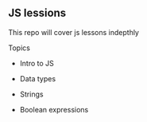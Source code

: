 ## JS lessions

This repo will cover js lessons indepthly

Topics

-   Intro to JS

-   Data types

-   Strings

-   Boolean expressions

